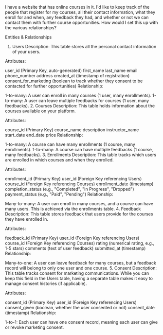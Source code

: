 I have a website that has online courses in it.  I'd like to keep track of the people that register for my courses, all their contact information, what they enroll for and when, any feedback they had, and whether or not we can contact them with further course opportunities.  How would I set this up with the various relationships? 

Entities & Relationships
1. Users
Description: This table stores all the personal contact information of your users.

Attributes:

user_id (Primary Key, auto-generated)
first_name
last_name
email
phone_number
address
created_at (timestamp of registration)
consent_for_marketing (boolean to track whether they consent to be contacted for further opportunities)
Relationship:

1-to-many: A user can enroll in many courses (1 user, many enrollments).
1-to-many: A user can leave multiple feedbacks for courses (1 user, many feedbacks).
2. Courses
Description: This table holds information about the courses available on your platform.

Attributes:

course_id (Primary Key)
course_name
description
instructor_name
start_date
end_date
price
Relationship:

1-to-many: A course can have many enrollments (1 course, many enrollments).
1-to-many: A course can have multiple feedbacks (1 course, many feedbacks).
3. Enrollments
Description: This table tracks which users are enrolled in which courses and when they enrolled.

Attributes:

enrollment_id (Primary Key)
user_id (Foreign Key referencing Users)
course_id (Foreign Key referencing Courses)
enrollment_date (timestamp)
completion_status (e.g., "Completed", "In Progress", "Dropped")
payment_status (e.g., "Paid", "Pending")
Relationship:

Many-to-many: A user can enroll in many courses, and a course can have many users. This is achieved via the enrollments table.
4. Feedback
Description: This table stores feedback that users provide for the courses they have enrolled in.

Attributes:

feedback_id (Primary Key)
user_id (Foreign Key referencing Users)
course_id (Foreign Key referencing Courses)
rating (numerical rating, e.g., 1-5 stars)
comments (text of user feedback)
submitted_at (timestamp)
Relationship:

Many-to-one: A user can leave feedback for many courses, but a feedback record will belong to only one user and one course.
5. Consent
Description: This table tracks consent for marketing communications. While you can keep this field in the Users table, having a separate table makes it easy to manage consent histories (if applicable).

Attributes:

consent_id (Primary Key)
user_id (Foreign Key referencing Users)
consent_given (boolean, whether the user consented or not)
consent_date (timestamp)
Relationship:

1-to-1: Each user can have one consent record, meaning each user can give or revoke marketing consent.
